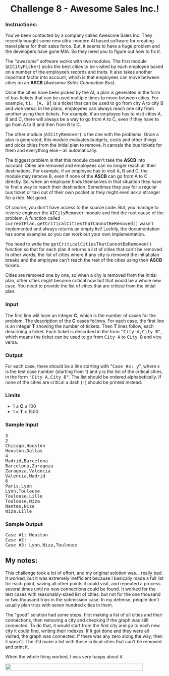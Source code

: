 <h1 align="center">
	Challenge 8 - Awesome Sales Inc.!
</h1>
	
### Instructions:
<p>
You've been contacted by a company called Awesome Sales Inc. They recently bought some new ultra-modern
AI based software for creating travel plans for their sales force. But, it seems to have a huge problem
and the developers have gone MIA. So they need you to figure out how to fix it.
</p>

<p>
The <i>"awesome"</i> software works with two modules. The first module (<samp>AICityPicker</samp>) picks
the best cities to be visited by each employee based on a number of the employee’s records and traits.
It also takes another important factor into account, which is that employees can move between cities
on an <b>ASCB</b> (<i>Awesome Sales Connection Bus</i>).
</p>

<p>
Once the cities have been picked by the AI, a plan is generated in the form of bus tickets that can
be used multiple times to move between cities. For example, <samp>t1: [A, B]</samp> is a ticket that
can be used to go from city A to city B and vice versa. In the plans, employees can always reach one
city from another using their tickets. For example, if an employee has to visit cities A, B and C,
there will always be a way to go from A to C, even if they have to go from A to B and then from B to C.
</p>

<p>
The other module (<samp>AICityRemover</samp>) is the one with the problems. Once a plan is generated,
this module evaluates budgets, costs and other things and picks cities from the initial plan to remove.
It cancels the bus tickets for them and everything else – all automatically.
</p>

<p>
The biggest problem is that this module doesn't take the <b>ASCB</b> into account. Cities are removed
and employees can no longer reach all their destinations. For example, if an employee has to visit
A, B and C, the module may remove B, even if none of the <b>ASCB</b> can go from A to C directly. So, when an employee finds themselves in that situation they have to find a way to reach their destination. Sometimes they pay for a regular bus ticket or taxi out of their own pocket or they might even ask a stranger for a ride. Not good.
</p>

<p>
Of course, you don't have access to the source code. But, you manage to reverse engineer the
<samp>AICityRemover</samp> module and find the root cause of the problem. A function called
<samp>currentPlan.getCriticalCitiesThatCannotBeRemoved()</samp> wasn't implemented and always
returns an empty list! Luckily, the documentation has some examples so you can work out your own implementation.
</p>

<p>
You need to write the <samp>getCriticalCitiesThatCannotBeRemoved()</samp> function so that for each
plan it returns a list of cities that can't be removed. In other words, the list of cities where if
any city is removed the initial plan breaks and the employee can't reach the rest of the cities
using their <b>ASCB</b> tickets.
</p>

<p>
Cities are removed one by one, so when a city is removed from the initial plan, other cities might
become critical now but that would be a whole new case. You need to provide the list of cities that
are critical from the initial plan.
<p>

<h3>Input</h3>
<p>
The first line will have an integer <b>C</b>, which is the number of cases for the problem. The
description of the <b>C</b> cases follows. For each case, the first line is an integer <b>T</b>
showing the number of tickets. Then <b>T</b> lines follow, each describing a ticket. Each ticket
is described in the form <samp>"City A,City B"</samp>, which means the ticket can be used to go
from <samp>City A</samp> to <samp>City B</samp> and vice versa.
</p>

<h3>Output</h3>
<p>
For each case, there should be a line starting with "<samp>Case #x: y</samp>", where x is the test case number
(starting from 1) and y is the list of the critical cities, in the form
<samp>"City A,City B"</samp>. The list should be ordered alphabetically. If none of the cities are
critical a dash (<samp>-</samp>) should be printed instead.
</p>

<h3>Limits</h3>
<ul class="list">
<li>1 &le; <b>C</b> &le; 100</li>
<li>1 &le; <b>T</b> &le; 1500</li>
</ul>

<h3>Sample Input</h3>

<pre>
3
2
Chicago,Houston
Houston,Dallas
4
Madrid,Barcelona
Barcelona,Zaragoza
Zaragoza,Valencia
Valencia,Madrid
6
París,Lyon
Lyon,Toulouse
Toulouse,Lille
Toulouse,Niza
Nantes,Niza
Niza,Lille
</pre>

<h3>Sample Output</h3>

<pre>
Case #1: Houston
Case #2: -
Case #3: Lyon,Niza,Toulouse
</pre>

## My notes: 

This challenge took a lot of effort, and my original solution was... really bad. It worked, but it was extremely inefficient because I basically made a full list for each point, saving all other points it could visit, and repeated a process several times until no new connections could be found. It worked for the test cases with reasonably-sized list of cities, but not for the one thousand or two thousand trips in the submission case. In my defense, people don't usually plan trips with seven hundred cities in them. 

The "good" solution had some steps: first making a list of all cities and their connections, then removing a city and checking if the graph was still connected. To do that, it would start from the first city and go to each new city it could find, writing their indexes. If it got done and they were all visited, the graph was connected. If there was any zero along the way, then it wasn't. The it'd make a list with these critical cities that can't be removed and print it. 

When the whole thing worked, I was very happy about it.

<img src="https://user-images.githubusercontent.com/27980285/147273152-c30c432c-185c-4146-b9eb-b71110b842a8.png" width="436" height="22">
